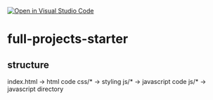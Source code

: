 [![Open in Visual Studio Code](https://classroom.github.com/assets/open-in-vscode-f059dc9a6f8d3a56e377f745f24479a46679e63a5d9fe6f495e02850cd0d8118.svg)](https://classroom.github.com/online_ide?assignment_repo_id=6736173&assignment_repo_type=AssignmentRepo)
# full-projects-starter


## structure

index.html -> html code
css/* -> styling
js/* -> javascript code
js/* -> javascript directory
